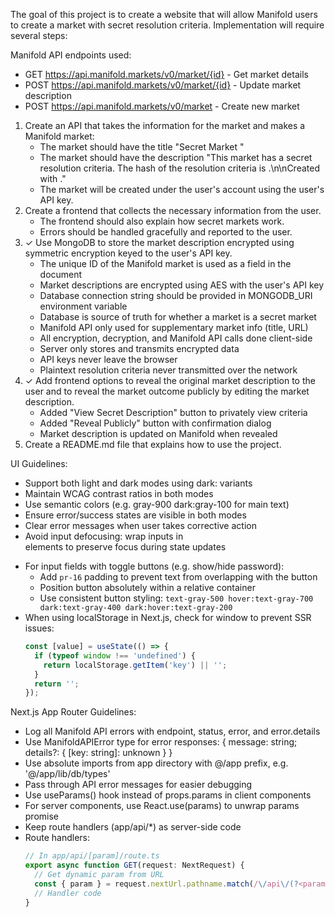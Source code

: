 The goal of this project is to create a website that will allow Manifold users to create a market with secret resolution criteria.
Implementation will require several steps:

Manifold API endpoints used:
- GET https://api.manifold.markets/v0/market/{id} - Get market details
- POST https://api.manifold.markets/v0/market/{id} - Update market description
- POST https://api.manifold.markets/v0/market - Create new market

1. Create an API that takes the information for the market and makes a Manifold market:
   - The market should have the title "Secret Market <hash>"
   - The market should have the description "This market has a secret resolution criteria. The hash of the resolution criteria is <hash>.\n\nCreated with <link to this project>."
   - The market will be created under the user's account using the user's API key.
2. Create a frontend that collects the necessary information from the user.
   - The frontend should also explain how secret markets work.
   - Errors should be handled gracefully and reported to the user.
3. ✓ Use MongoDB to store the market description encrypted using symmetric encryption keyed to the user's API key.
   - The unique ID of the Manifold market is used as a field in the document
   - Market descriptions are encrypted using AES with the user's API key
   - Database connection string should be provided in MONGODB_URI environment variable
   - Database is source of truth for whether a market is a secret market
   - Manifold API only used for supplementary market info (title, URL)
   - All encryption, decryption, and Manifold API calls done client-side
   - Server only stores and transmits encrypted data
   - API keys never leave the browser
   - Plaintext resolution criteria never transmitted over the network
4. ✓ Add frontend options to reveal the original market description to the user and to reveal the market outcome publicly by editing the market description.
   - Added "View Secret Description" button to privately view criteria
   - Added "Reveal Publicly" button with confirmation dialog
   - Market description is updated on Manifold when revealed
5. Create a README.md file that explains how to use the project.

UI Guidelines:
- Support both light and dark modes using dark: variants
- Maintain WCAG contrast ratios in both modes
- Use semantic colors (e.g. gray-900 dark:gray-100 for main text)
- Ensure error/success states are visible in both modes
- Clear error messages when user takes corrective action
- Avoid input defocusing: wrap inputs in <form> elements to preserve focus during state updates
- For input fields with toggle buttons (e.g. show/hide password):
  - Add `pr-16` padding to prevent text from overlapping with the button
  - Position button absolutely within a relative container
  - Use consistent button styling: `text-gray-500 hover:text-gray-700 dark:text-gray-400 dark:hover:text-gray-200`
- When using localStorage in Next.js, check for window to prevent SSR issues:
  ```ts
  const [value] = useState(() => {
    if (typeof window !== 'undefined') {
      return localStorage.getItem('key') || '';
    }
    return '';
  });
  ```

Next.js App Router Guidelines:
- Log all Manifold API errors with endpoint, status, error, and error.details
- Use ManifoldAPIError type for error responses: { message: string; details?: { [key: string]: unknown } }
- Use absolute imports from app directory with @/app prefix, e.g. '@/app/lib/db/types'
- Pass through API error messages for easier debugging
- Use useParams() hook instead of props.params in client components
- For server components, use React.use(params) to unwrap params promise
- Keep route handlers (app/api/*) as server-side code
- Route handlers:
  ```ts
  // In app/api/[param]/route.ts
  export async function GET(request: NextRequest) {
    // Get dynamic param from URL
    const { param } = request.nextUrl.pathname.match(/\/api\/(?<param>[^\/]+)/)?.groups ?? {};
    // Handler code
  }
  ```
